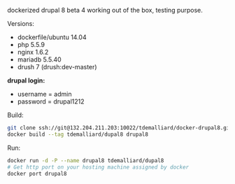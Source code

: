 dockerized drupal 8 beta 4 working out of the box, testing purpose.

Versions:
 - dockerfile/ubuntu 14.04
 - php 5.5.9
 - nginx 1.6.2
 - mariadb 5.5.40
 - drush 7 (drush:dev-master)

**drupal login:**
 - username = admin
 - password = drupal1212

Build:
```bash
git clone ssh://git@132.204.211.203:10022/tdemalliard/docker-drupal8.git
docker build --tag tdemalliard/dupal8 drupal8
```

Run: 
```bash
docker run -d -P --name drupal8 tdemalliard/dupal8
# Get http port on your hosting machine assigned by docker
docker port drupal8
```